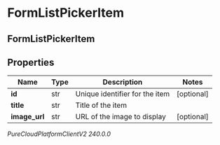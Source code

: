# FormListPickerItem

## FormListPickerItem

## Properties

|Name | Type | Description | Notes|
|------------ | ------------- | ------------- | -------------|
| **id** | str | Unique identifier for the item | [optional] |
| **title** | str | Title of the item | |
| **image_url** | str | URL of the image to display | [optional] |



_PureCloudPlatformClientV2 240.0.0_
